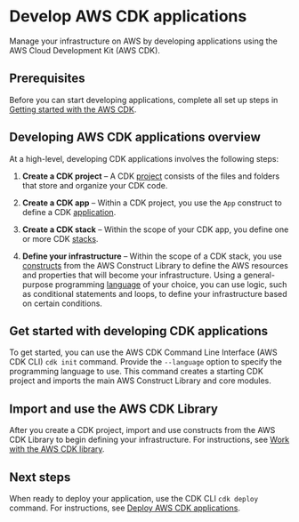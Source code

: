 # Develop AWS CDK applications<a name="develop"></a>

Manage your infrastructure on AWS by developing applications using the AWS Cloud Development Kit (AWS CDK).

## Prerequisites<a name="develop-prerequisites"></a>

Before you can start developing applications, complete all set up steps in [Getting started with the AWS CDK](getting-started.md).

## Developing AWS CDK applications overview<a name="develop-overview"></a>

At a high-level, developing CDK applications involves the following steps:

1. **Create a CDK project** – A CDK [project](projects.md) consists of the files and folders that store and organize your CDK code.

1. **Create a CDK app** – Within a CDK project, you use the `App` construct to define a CDK [application](apps.md).

1. **Create a CDK stack** – Within the scope of your CDK app, you define one or more CDK [stacks](stacks.md).

1. **Define your infrastructure** – Within the scope of a CDK stack, you use [constructs](constructs.md) from the AWS Construct Library to define the AWS resources and properties that will become your infrastructure. Using a general-purpose programming [language](languages.md) of your choice, you can use logic, such as conditional statements and loops, to define your infrastructure based on certain conditions.

## Get started with developing CDK applications<a name="develop-gs"></a>

To get started, you can use the AWS CDK Command Line Interface (AWS CDK CLI) `cdk init` command. Provide the `--language` option to specify the programming language to use. This command creates a starting CDK project and imports the main AWS Construct Library and core modules.

## Import and use the AWS CDK Library<a name="develop-library"></a>

After you create a CDK project, import and use constructs from the AWS CDK Library to begin defining your infrastructure. For instructions, see [Work with the AWS CDK library](work-with.md).

## Next steps<a name="develop-next"></a>

When ready to deploy your application, use the CDK CLI `cdk deploy` command. For instructions, see [Deploy AWS CDK applications](deploy.md).